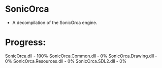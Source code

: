 # SonicOrca

* A decompilation of the SonicOrca engine.

# Progress:

SonicOrca.dll - 100% 
SonicOrca.Common.dll - 0%
SonicOrca.Drawing.dll - 0%
SonicOrca.Resources.dll - 0%
SonicOrca.SDL2.dll - 0%